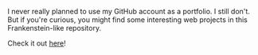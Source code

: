 I never really planned to use my GitHub account as a portfolio. I still don't. But if you're curious, you might find some interesting web projects in this Frankenstein-like repository.

Check it out [here](https://giovanirubim.github.io/)!
